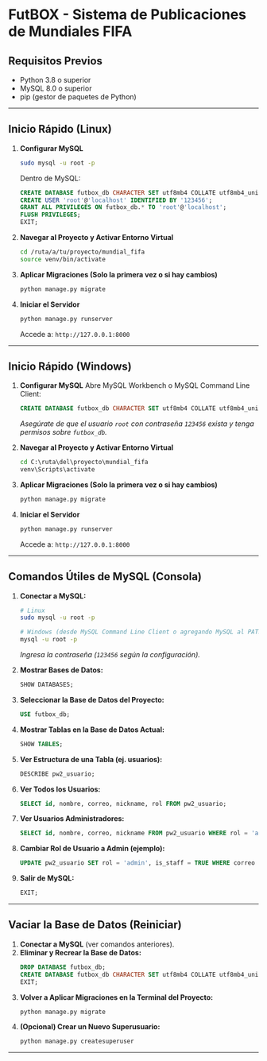 # FutBOX - Sistema de Publicaciones de Mundiales FIFA

## Requisitos Previos

* Python 3.8 o superior
* MySQL 8.0 o superior
* pip (gestor de paquetes de Python)

---

## Inicio Rápido (Linux)

1.  **Configurar MySQL**
    ```bash
    sudo mysql -u root -p
    ```
    Dentro de MySQL:
    ```sql
    CREATE DATABASE futbox_db CHARACTER SET utf8mb4 COLLATE utf8mb4_unicode_ci;
    CREATE USER 'root'@'localhost' IDENTIFIED BY '123456';
    GRANT ALL PRIVILEGES ON futbox_db.* TO 'root'@'localhost';
    FLUSH PRIVILEGES;
    EXIT;
    ```

2.  **Navegar al Proyecto y Activar Entorno Virtual**
    ```bash
    cd /ruta/a/tu/proyecto/mundial_fifa
    source venv/bin/activate
    ```

3.  **Aplicar Migraciones (Solo la primera vez o si hay cambios)**
    ```bash
    python manage.py migrate
    ```

4.  **Iniciar el Servidor**
    ```bash
    python manage.py runserver
    ```
    Accede a: `http://127.0.0.1:8000`

---

## Inicio Rápido (Windows)

1.  **Configurar MySQL**
    Abre MySQL Workbench o MySQL Command Line Client:
    ```sql
    CREATE DATABASE futbox_db CHARACTER SET utf8mb4 COLLATE utf8mb4_unicode_ci;
    ```
    *Asegúrate de que el usuario `root` con contraseña `123456` exista y tenga permisos sobre `futbox_db`.*

2.  **Navegar al Proyecto y Activar Entorno Virtual**
    ```cmd
    cd C:\ruta\del\proyecto\mundial_fifa
    venv\Scripts\activate
    ```

3.  **Aplicar Migraciones (Solo la primera vez o si hay cambios)**
    ```cmd
    python manage.py migrate
    ```

4.  **Iniciar el Servidor**
    ```cmd
    python manage.py runserver
    ```
    Accede a: `http://127.0.0.1:8000`

---

## Comandos Útiles de MySQL (Consola)

1.  **Conectar a MySQL:**
    ```bash
    # Linux
    sudo mysql -u root -p

    # Windows (desde MySQL Command Line Client o agregando MySQL al PATH)
    mysql -u root -p
    ```
    *Ingresa la contraseña (`123456` según la configuración).*

2.  **Mostrar Bases de Datos:**
    ```sql
    SHOW DATABASES;
    ```

3.  **Seleccionar la Base de Datos del Proyecto:**
    ```sql
    USE futbox_db;
    ```

4.  **Mostrar Tablas en la Base de Datos Actual:**
    ```sql
    SHOW TABLES;
    ```

5.  **Ver Estructura de una Tabla (ej. usuarios):**
    ```sql
    DESCRIBE pw2_usuario;
    ```

6.  **Ver Todos los Usuarios:**
    ```sql
    SELECT id, nombre, correo, nickname, rol FROM pw2_usuario;
    ```

7.  **Ver Usuarios Administradores:**
    ```sql
    SELECT id, nombre, correo, nickname FROM pw2_usuario WHERE rol = 'admin';
    ```

8.  **Cambiar Rol de Usuario a Admin (ejemplo):**
    ```sql
    UPDATE pw2_usuario SET rol = 'admin', is_staff = TRUE WHERE correo = 'correo_del_usuario@ejemplo.com';
    ```

9.  **Salir de MySQL:**
    ```sql
    EXIT;
    ```

---

## Vaciar la Base de Datos (Reiniciar)

1.  **Conectar a MySQL** (ver comandos anteriores).
2.  **Eliminar y Recrear la Base de Datos:**
    ```sql
    DROP DATABASE futbox_db;
    CREATE DATABASE futbox_db CHARACTER SET utf8mb4 COLLATE utf8mb4_unicode_ci;
    EXIT;
    ```
3.  **Volver a Aplicar Migraciones en la Terminal del Proyecto:**
    ```bash
    python manage.py migrate
    ```
4.  **(Opcional) Crear un Nuevo Superusuario:**
    ```bash
    python manage.py createsuperuser
    ```

---